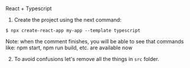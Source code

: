 React + Typescript

1. Create the project using the next command:
```
$ npx create-react-app my-app --template typescript
```

Note: when the comment finishes, you will be able to see that commands like:
npm start, npm run build, etc. are available now

2. To avoid confusions let's remove all the things in `src` folder.

